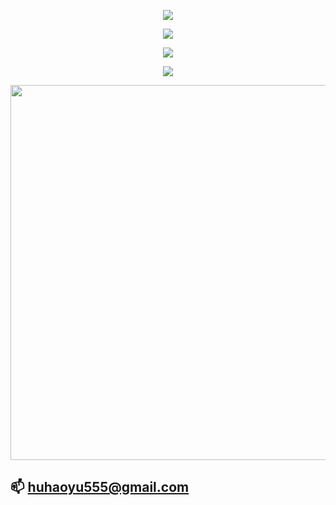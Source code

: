 <p align="center">
    <img src="https://readme-typing-svg.demolab.com?font=Fira+Code&size=50&pause=1000&vCenter=true&random=false&width=700&height=80&lines=Welcome+to+my+website"/>
</p>

<p align="center">
    <img align="center" src="https://github-readme-stats.vercel.app/api/top-langs/?username=huhaoyu8&theme=transparent&hide_border=true&layout=donut-vertical&langs_count=10" />
</p>


<p align="center">
    <img src="https://github-readme-stats.vercel.app/api/wakatime?username=huhaoyu&layout=compact">
</p>

<div align="center"> <img src="https://github-readme-activity-graph.vercel.app/graph?username=huhaoyu8&theme=high-contrast" /> </div>

<p align="center">
    <img src="https://skillicons.dev/icons?i=matlab,redis,docker,vue,go,linux&theme=light" width="600" />
</p>

## 📫  huhaoyu555@gmail.com

